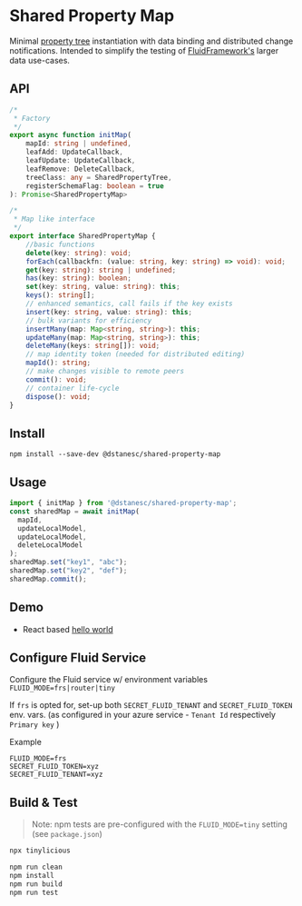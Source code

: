 # Shared Property Map

Minimal [property tree](https://github.com/microsoft/FluidFramework/tree/main/experimental/PropertyDDS) instantiation with data binding and distributed change notifications. Intended to simplify the testing of [FluidFramework's](https://github.com/microsoft/FluidFramework) larger data use-cases.


## API

```ts
/*
 * Factory 
 */
export async function initMap(
    mapId: string | undefined,
    leafAdd: UpdateCallback,
    leafUpdate: UpdateCallback,
    leafRemove: DeleteCallback,
    treeClass: any = SharedPropertyTree,
    registerSchemaFlag: boolean = true
): Promise<SharedPropertyMap> 

/*
 * Map like interface
 */
export interface SharedPropertyMap {
    //basic functions
    delete(key: string): void;
    forEach(callbackfn: (value: string, key: string) => void): void;
    get(key: string): string | undefined;
    has(key: string): boolean;
    set(key: string, value: string): this;
    keys(): string[];
    // enhanced semantics, call fails if the key exists
    insert(key: string, value: string): this;
    // bulk variants for efficiency
    insertMany(map: Map<string, string>): this;
    updateMany(map: Map<string, string>): this;
    deleteMany(keys: string[]): void;
    // map identity token (needed for distributed editing)
    mapId(): string;
    // make changes visible to remote peers
    commit(): void;
    // container life-cycle
    dispose(): void;
}
```

## Install

```
npm install --save-dev @dstanesc/shared-property-map
```

## Usage

```ts
import { initMap } from '@dstanesc/shared-property-map';
const sharedMap = await initMap(
  mapId,
  updateLocalModel,
  updateLocalModel,
  deleteLocalModel
);
sharedMap.set("key1", "abc");
sharedMap.set("key2", "def");
sharedMap.commit();
```

## Demo

- React based [hello world](https://github.com/dstanesc/shared-property-map-hello)

## Configure Fluid Service

Configure the Fluid service w/ environment variables `FLUID_MODE=frs|router|tiny`

If `frs` is opted for, set-up both `SECRET_FLUID_TENANT` and  `SECRET_FLUID_TOKEN` env. vars. (as configured in your azure service  - `Tenant Id` respectively `Primary key` )

Example

```
FLUID_MODE=frs
SECRET_FLUID_TOKEN=xyz
SECRET_FLUID_TENANT=xyz
```

## Build & Test

> Note: npm tests are pre-configured with the `FLUID_MODE=tiny` setting (see `package.json`)

```sh
npx tinylicious
```
```sh
npm run clean
npm install
npm run build
npm run test
```


